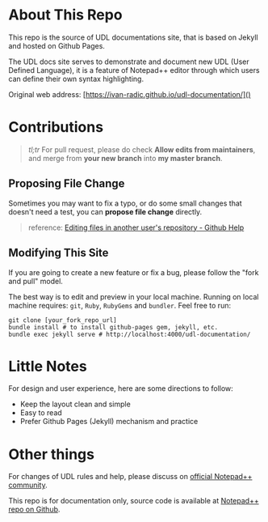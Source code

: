 # About This Repo

This repo is the source of UDL documentations site, that is based on Jekyll and hosted on Github Pages.

The UDL docs site serves to demonstrate and document new UDL (User Defined Language), it is a feature of Notepad++ editor through which users can define their own syntax highlighting.

Original web address: [https://ivan-radic.github.io/udl-documentation/]()

# Contributions

> *tl;tr* For pull request, please do check **Allow edits from maintainers**, and merge from **your new branch** into **my master branch**.

## Proposing File Change

Sometimes you may want to fix a typo, or do some small changes that doesn't need a test, you can **propose file change** directly.

> reference: [Editing files in another user's repository - Github Help](https://help.github.com/articles/editing-files-in-another-user-s-repository/)

## Modifying This Site

If you are going to create a new feature or fix a bug, please follow the "fork and pull" model.

The best way is to edit and preview in your local machine. Running on local machine requires: `git`, `Ruby`, `RubyGems` and `bundler`. Feel free to run:

```shell
git clone [your_fork_repo_url]
bundle install # to install github-pages gem, jekyll, etc.
bundle exec jekyll serve # http://localhost:4000/udl-documentation/
```

# Little Notes

For design and user experience, here are some directions to follow:

- Keep the layout clean and simple
- Easy to read
- Prefer Github Pages (Jekyll) mechanism and practice

# Other things

For changes of UDL rules and help, please discuss on [official Notepad\+\+ community](https://notepad-plus-plus.org/community/).

This repo is for documentation only, source code is available at [Notepad\+\+ repo on Github](https://github.com/notepad-plus-plus/notepad-plus-plus).
